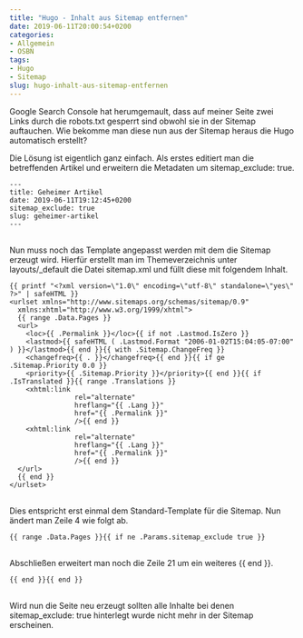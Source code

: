 ```yaml
---
title: "Hugo - Inhalt aus Sitemap entfernen"
date: 2019-06-11T20:00:54+0200
categories:
- Allgemein
- OSBN
tags:
- Hugo
- Sitemap
slug: hugo-inhalt-aus-sitemap-entfernen
---
```

Google Search Console hat herumgemault, dass auf meiner Seite zwei Links durch die robots.txt gesperrt sind obwohl sie in der Sitemap auftauchen. Wie bekomme man diese nun aus der Sitemap heraus die Hugo automatisch erstellt?

Die Lösung ist eigentlich ganz einfach. Als erstes editiert man die betreffenden Artikel und erweitern die Metadaten um sitemap_exclude: true.

<pre class="line-numbers language-bash" style="white-space:pre-wrap;">
<code class="language-bash">---
title: Geheimer Artikel
date: 2019-06-11T19:12:45+0200
sitemap_exclude: true
slug: geheimer-artikel
---
</code>
</pre>

Nun muss noch das Template angepasst werden mit dem die Sitemap erzeugt wird. Hierfür erstellt man im Themeverzeichnis unter layouts/_default die Datei sitemap.xml und füllt diese mit folgendem Inhalt.

<pre class="line-numbers language-bash" style="white-space:pre-wrap;">
<code class="language-bash">{{ printf &quot;&lt;?xml version=\&quot;1.0\&quot; encoding=\&quot;utf-8\&quot; standalone=\&quot;yes\&quot; ?&gt;&quot; | safeHTML }}
&lt;urlset xmlns=&quot;http://www.sitemaps.org/schemas/sitemap/0.9&quot;
  xmlns:xhtml=&quot;http://www.w3.org/1999/xhtml&quot;&gt;
  {{ range .Data.Pages }}
  &lt;url&gt;
    &lt;loc&gt;{{ .Permalink }}&lt;/loc&gt;{{ if not .Lastmod.IsZero }}
    &lt;lastmod&gt;{{ safeHTML ( .Lastmod.Format &quot;2006-01-02T15:04:05-07:00&quot; ) }}&lt;/lastmod&gt;{{ end }}{{ with .Sitemap.ChangeFreq }}
    &lt;changefreq&gt;{{ . }}&lt;/changefreq&gt;{{ end }}{{ if ge .Sitemap.Priority 0.0 }}
    &lt;priority&gt;{{ .Sitemap.Priority }}&lt;/priority&gt;{{ end }}{{ if .IsTranslated }}{{ range .Translations }}
    &lt;xhtml:link
                rel=&quot;alternate&quot;
                hreflang=&quot;{{ .Lang }}&quot;
                href=&quot;{{ .Permalink }}&quot;
                /&gt;{{ end }}
    &lt;xhtml:link
                rel=&quot;alternate&quot;
                hreflang=&quot;{{ .Lang }}&quot;
                href=&quot;{{ .Permalink }}&quot;
                /&gt;{{ end }}
  &lt;/url&gt;
  {{ end }}
&lt;/urlset&gt;
</code>
</pre>

Dies entspricht erst einmal dem Standard-Template für die Sitemap. Nun ändert man Zeile 4 wie folgt ab.

<pre class="line-numbers language-bash" style="white-space:pre-wrap;">
<code class="language-bash">{{ range .Data.Pages }}{{ if ne .Params.sitemap_exclude true }}
</code>
</pre>

Abschließen erweitert man noch die Zeile 21 um ein weiteres {{ end }}.

<pre class="line-numbers language-bash" style="white-space:pre-wrap;">
<code class="language-bash">{{ end }}{{ end }}
</code>
</pre>

Wird nun die Seite neu erzeugt sollten alle Inhalte bei denen sitemap_exclude: true hinterlegt wurde nicht mehr in der Sitemap erscheinen.